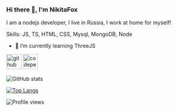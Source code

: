 ### Hi there 👋, I'm NikitaFox
I am a nodejs developer, I live in Russia, I work at home for myself!

Skills: JS, TS, HTML, CSS, Mysql, MongoDB, Node

- 🌱 I’m currently learning ThreeJS 

[<img src='https://cdn.jsdelivr.net/npm/simple-icons@3.0.1/icons/github.svg' alt='github' height='40'>](https://github.com/nikitafox)  [<img src='https://cdn.jsdelivr.net/npm/simple-icons@3.0.1/icons/codepen.svg' alt='codepen' height='40'>](https://codepen.io/nikitafox)  

![GitHub stats](https://github-readme-stats.vercel.app/api?username=nikitafox&show_icons=true&theme=nord)

[![Top Langs](https://github-readme-stats.vercel.app/api/top-langs/?username=nikitafox&layout=compact&theme=nord)](https://github.com/anuraghazra/github-readme-stats)

![Profile views](https://gpvc.arturio.dev/nikitafox)  
